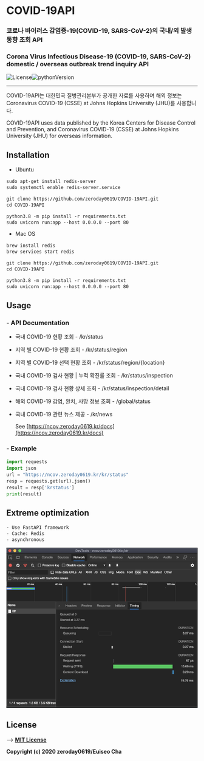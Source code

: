 # COVID-19API

### 코로나 바이러스 감염증-19(COVID-19, SARS-CoV-2)의 국내/외 발생 동향 조회 API
### Corona Virus Infectious Disease-19 (COVID-19, SARS-CoV-2) domestic / overseas outbreak trend inquiry API

 ![License](https://img.shields.io/badge/License-MIT-blue)![pythonVersion](https://img.shields.io/badge/python-v3.8-blue)

---

COVID-19API는 대한민국 질병관리본부가 공개한 자료를 사용하며 해외 정보는 Coronavirus COVID-19 (CSSE) at Johns Hopkins University (JHU)를 사용합니다.

COVID-19API uses data published by the Korea Centers for Disease Control and Prevention, and Coronavirus COVID-19 (CSSE) at Johns Hopkins University (JHU) for overseas information.

## Installation

- Ubuntu

```shell
sudo apt-get install redis-server
sudo systemctl enable redis-server.service
```

```shell
git clone https://github.com/zeroday0619/COVID-19API.git
cd COVID-19API
```

```shell
python3.8 -m pip install -r requirements.txt
sudo uvicorn run:app --host 0.0.0.0 --port 80
```

- Mac OS

```shell
brew install redis
brew services start redis
```

```shell
git clone https://github.com/zeroday0619/COVID-19API.git
cd COVID-19API
```

```shell
python3.8 -m pip install -r requirements.txt
sudo uvicorn run:app --host 0.0.0.0 --port 80
```

## Usage

### - API Documentation

- 국내 COVID-19 현황 조회 -  /kr/status

- 지역 별 COVID-19 현황 조회 - /kr/status/region

- 지역 별 COVID-19 선택 현황 조회 - /kr/status/region/{location}

- 국내 COVID-19 검사 현황 | 누적 확진률 조회 - /kr/status/inspection

- 국내 COVID-19 검사 현황 상세 조회 - /kr/status/inspection/detail

- 해외 COVID-19 감염, 완치, 사망 정보 조회 - /global/status

- 국내 COVID-19 관련 뉴스 제공 - /kr/news

  See [https://ncov.zeroday0619.kr/docs](https://ncov.zeroday0619.kr/docs)

### - Example

```python
import requests
import json
url = "https://ncov.zeroday0619.kr/kr/status"
resp = requests.get(url).json()
result = resp['krstatus']
print(result)
```

## Extreme optimization
    - Use FastAPI framework
    - Cache: Redis
    - asynchronous
![TTFB 15.66ms](/src/img/TTFB.png)

## License

--> [**MIT License**](https://github.com/zeroday0619/COVID-19API/blob/master/LICENSE)

**Copyright (c) 2020 zeroday0619/Euiseo Cha**
